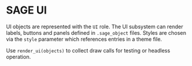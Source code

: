 # SAGE UI

UI objects are represented with the `UI` role. The UI subsystem can render
labels, buttons and panels defined in `.sage_object` files. Styles are chosen via
the `style` parameter which references entries in a theme file.

Use `render_ui(objects)` to collect draw calls for testing or headless
operation.
